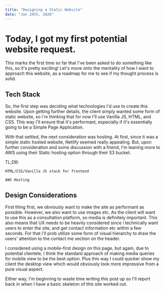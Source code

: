 ```yaml
---
title: "Designing a Static Website"
date: "Jan 24th, 2020"
---
```


# Today, I got my first potential website request.

This marks the first time so far that I've been asked to do something like this, so it's pretty exciting! Let's move onto the mentality of how I want to approach this website, as a roadmap for me to see if my thought process is solid.

## Tech Stack

So, the first step was deciding what technologies I'd use to create this website. Upon getting further details, the client simply wanted some form of static website, so i'm thinking that for now I'll use Vanilla JS, HTML, and CSS. This way I'll ensure that it's performant, especially if it's essentially going to be a Simple Page Application.

With that settled, the next consideration was hosting. At first, since it was a simple static hosted website, Netlify seemed really appealing. But, upon further consideration and some discussion with a friend, I'm leaning more to AWS using their Static hosting option through their S3 bucket.

TL;DR:

```
HTML/CSS/Vanilla JS stack for frontend

AWS Hosting
```

## Design Considerations

First thing first, we obviously want to make the site as performant as possible. However, we also want to use images etc. As the client will want to use this as a consultation platform, so media is definitely important. This also means that UX needs to be heavily considered since i technically want users to enter the site, and get contact information etc within a few seconds. For that i'll prob utilize some form of visual hierarchy to draw the users' attention to the contact me section on the header.

I considered using a mobile-first design on this page, but again, due to potential clientele, I think the standard approach of making media queries for mobile view to be the best option. Plus this way I could quicker show my client the desktop view which would obviously look more impressive from a pure visual aspect.

Either way, I'm beginning to waste time writing this post up so I'll report back in when I have a basic skeleton of this site worked out.
